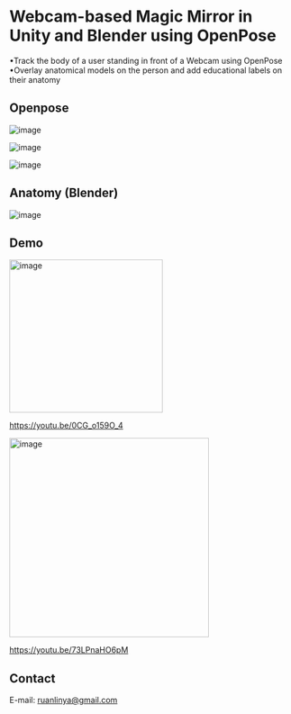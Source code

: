 # Webcam-based Magic Mirror in Unity and Blender using OpenPose 

•Track the body of a user standing in front of a Webcam using OpenPose •Overlay anatomical models on the person and add educational labels on their anatomy

## Openpose


![image](https://github.com/RuanLinya/Webcam-based-Magic-Mirror/assets/133128176/4a62cd16-c9ca-487a-bac4-6d610886c47d)

![image](https://github.com/RuanLinya/Webcam-based-Magic-Mirror/assets/133128176/41e6df3a-d4f7-4ecd-8d0b-d45c13d751ff)

![image](https://github.com/RuanLinya/Webcam-based-Magic-Mirror/assets/133128176/35a79cee-c01c-455b-a4e1-9fd47c307cf7)

## Anatomy (Blender)

![image](https://github.com/RuanLinya/Webcam-based-Magic-Mirror/assets/133128176/7260ba28-0f2e-4f84-95c4-5087d06272a1)

## Demo
<img width="272" alt="image" src="https://github.com/RuanLinya/Webcam-based-Magic-Mirror/assets/133128176/68779ce2-bccb-4822-b5b0-79a63580f640">

https://youtu.be/0CG_o159O_4


<img width="354" alt="image" src="https://github.com/RuanLinya/Webcam-based-Magic-Mirror/assets/133128176/b0400a87-d155-4454-8d27-9a3f40cbe23f">

https://youtu.be/73LPnaHO6pM

## Contact
E-mail: ruanlinya@gmail.com

